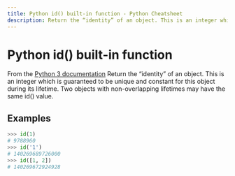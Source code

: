 ```yaml
---
title: Python id() built-in function - Python Cheatsheet
description: Return the “identity” of an object. This is an integer which is guaranteed to be unique and constant for this object during its lifetime. Two objects with non-overlapping lifetimes may have the same id() value.
---
```


<base-title :title="frontmatter.title" :description="frontmatter.description">

# Python id() built-in function

</base-title>

<base-disclaimer>
  <base-disclaimer-title>
    From the <a target="_blank" href="https://docs.python.org/3/library/functions.html#id">Python 3 documentation</a>
  </base-disclaimer-title>
  <base-disclaimer-content>
   Return the “identity” of an object. This is an integer which is guaranteed to be unique and constant for this object during its lifetime. Two objects with non-overlapping lifetimes may have the same id() value.
  </base-disclaimer-content>
</base-disclaimer>

## Examples

```python
>>> id(1)
# 9788960
>>> id('1')
# 140269689726000
>>> id([1, 2])
# 140269672924928
```

<!-- remove this tag to start editing this page -->
<empty-section />
<!-- remove this tag to start editing this page -->

